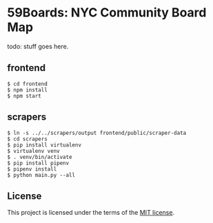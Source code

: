 # 59Boards: NYC Community Board Map

todo: stuff goes here.

## frontend

```
$ cd frontend
$ npm install
$ npm start
```

## scrapers
```
$ ln -s ../../scrapers/output frontend/public/scraper-data
$ cd scrapers
$ pip install virtualenv
$ virtualenv venv
$ . venv/bin/activate
$ pip install pipenv
$ pipenv install
$ python main.py --all
```

## License

This project is licensed under the terms of the [MIT license](/LICENSE).
